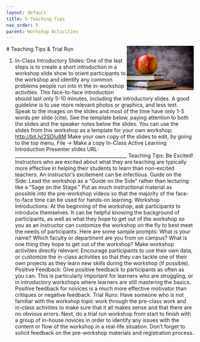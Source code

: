 ```yaml
---
layout: default
title: 5-Teaching Tips
nav_order: 5
parent: Workshop Activities
---
```

<img src="images/apple-logo.png" style="float:right;width:180px;" alt="Apple Logo">
# Teaching Tips & Trial Run

1. In-Class Introductory Slides:
One of the last steps is to create a short introduction in a workshop slide show to orient participants to the workshop and identify any common problems people run into in the in-workshop activities.
This face-to-face introduction should last only 5-10 minutes, including the introductory slides.
A good guideline is to use more relevant photos or graphics, and less text. Speak to the images on the slides and most of the time have only 1-5 words per slide (cite). See the template below, paying attention to both the slides and the speaker notes below the slides.
You can use the slides from this workshop as a template for your own workshop:
http://bit.ly/2SDIu8M 
Make your own copy of the slides to edit, by going to the top menu, File -> Make a copy 
In-Class Active Learning Introduction
Presenter slides URL: _______________________________________________
Teaching Tips:
Be Excited! Instructors who are excited about what they are teaching are typically more effective in helping their students to learn than non-excited teachers. An instructor’s excitement can be infectious.
Guide on the Side: Lead the workshop as a “Guide on the Side” rather than lecturing like a “Sage on the Stage.” Put as much instructional material as possible into the pre-workshop videos so that the majority of the face-to-face time can be used for hands-on learning.
Workshop Introductions: At the beginning of the workshop, ask participants to introduce themselves. It can be helpful knowing the background of participants, as well as what they hope to get out of the workshop so you as an instructor can customize the workshop on the fly to best meet the needs of participants. Here are some sample prompts: 
What is your name?
Which faculty or department are you from on campus?
What is one thing they hope to get out of the workshop?
Make workshop activities directly relevant: Encourage participants to use their own data, or customize the in-class activities so that they can tackle one of their own projects as they learn new skills during the workshop (if possible).
Positive Feedback: Give positive feedback to participants as often as you can. This is particularly important for learners who are struggling, or in introductory workshops where learners are still mastering the basics.  Positive feedback for novices is a much more effective motivator than critiques or negative feedback.
Trial Runs:
Have someone who is not familiar with the workshop topic work through the pre-class work and in-class activities to make sure that it all makes sense and that there are no obvious errors.
Next, do a trial run workshop from start to finish with a group of in-house novices in order to identify any issues with the content or flow of the workshop in a real-life situation. Don’t forget to solicit feedback on the pre-workshop materials and registration process.


